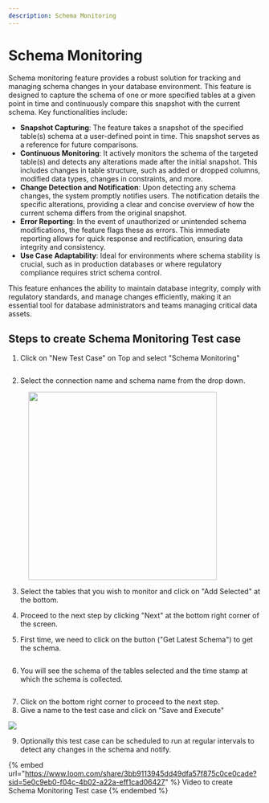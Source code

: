 ```yaml
---
description: Schema Monitoring
---
```


# Schema Monitoring

Schema monitoring feature provides a robust solution for tracking and managing schema changes in your database environment. This feature is designed to capture the schema of one or more specified tables at a given point in time and continuously compare this snapshot with the current schema. Key functionalities include:

* **Snapshot Capturing**: The feature takes a snapshot of the specified table(s) schema at a user-defined point in time. This snapshot serves as a reference for future comparisons.
* **Continuous Monitoring**: It actively monitors the schema of the targeted table(s) and detects any alterations made after the initial snapshot. This includes changes in table structure, such as added or dropped columns, modified data types, changes in constraints, and more.
* **Change Detection and Notification**: Upon detecting any schema changes, the system promptly notifies users. The notification details the specific alterations, providing a clear and concise overview of how the current schema differs from the original snapshot.
* **Error Reporting**: In the event of unauthorized or unintended schema modifications, the feature flags these as errors. This immediate reporting allows for quick response and rectification, ensuring data integrity and consistency.
* **Use Case Adaptability**: Ideal for environments where schema stability is crucial, such as in production databases or where regulatory compliance requires strict schema control.

This feature enhances the ability to maintain database integrity, comply with regulatory standards, and manage changes efficiently, making it an essential tool for database administrators and teams managing critical data assets.

## **Steps to create Schema Monitoring Test case**&#x20;



1. Click on "New Test Case" on Top and select "Schema Monitoring"

<figure><img src="../../../.gitbook/assets/Screenshot 2023-12-06 at 8.26.37 PM.png" alt=""><figcaption></figcaption></figure>

2. Select the connection name and schema name from the drop down.

<figure><img src="../../../.gitbook/assets/Screenshot 2023-12-06 at 8.27.26 PM.png" alt="" width="375"><figcaption></figcaption></figure>

3. Select the tables that you wish to monitor and click on "Add Selected" at the bottom.
4. Proceed to the next step by clicking "Next" at the bottom right corner of the screen.
5.  First time, we need to click on the button ("Get Latest Schema") to get the schema.

    <figure><img src="../../../.gitbook/assets/Screenshot 2023-12-06 at 8.29.56 PM.png" alt=""><figcaption></figcaption></figure>
6. You will see the schema of the tables selected and the time stamp at which the schema is collected.

<figure><img src="../../../.gitbook/assets/Screenshot 2023-12-06 at 8.31.42 PM.png" alt=""><figcaption></figcaption></figure>

7. Click on the bottom right corner to proceed to the next step.
8. Give a name to the test case and click on "Save and Execute"

![](<../../../.gitbook/assets/Screenshot 2023-12-06 at 8.34.41 PM.png>)

9. Optionally this test case can be scheduled to run at regular intervals to detect any changes in the schema and notify.



{% embed url="https://www.loom.com/share/3bb9113945dd49dfa57f875c0ce0cade?sid=5e0c9eb0-f04c-4b02-a22a-eff1cad06427" %}
Video to create Schema Monitoring Test case
{% endembed %}





